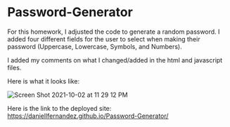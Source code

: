 # Password-Generator
For this homework, I adjusted the code to generate a random password. I added four different fields for the user to select when making their password (Uppercase, Lowercase, Symbols, and Numbers).

I added my comments on what I changed/added in the html and javascript files.

Here is what it looks like:

![Screen Shot 2021-10-02 at 11 29 12 PM](https://user-images.githubusercontent.com/49246993/135742796-fa369754-b2aa-4a65-97fb-e24debae7771.png)

Here is the link to the deployed site:
https://daniellfernandez.github.io/Password-Generator/
